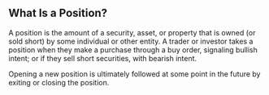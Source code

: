 ## What Is a Position?

 A position is the amount of a security, asset, or property that is owned (or sold short) by some individual or other entity. A trader or investor takes a position when they make a purchase through a buy order, signaling bullish intent; or if they sell short securities, with bearish intent.

Opening a new position is ultimately followed at some point in the future by exiting or closing the position. 